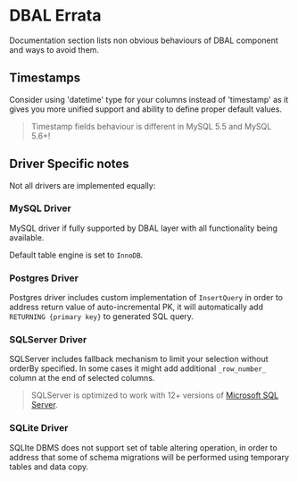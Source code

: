 # DBAL Errata
Documentation section lists non obvious behaviours of DBAL component and ways to avoid them.

## Timestamps
Consider using 'datetime' type for your columns instead of 'timestamp' as it gives you more unified support and ability to define proper default values.

> Timestamp fields behaviour is different in MySQL 5.5 and MySQL 5.6+!

## Driver Specific notes
Not all drivers are implemented equally:

### MySQL Driver
MySQL driver if fully supported by DBAL layer with all functionality being available.

Default table engine is set to `InnoDB`.

### Postgres Driver
Postgres driver includes custom implementation of `InsertQuery` in order to address return value of
auto-incremental PK, it will automatically add `RETURNING {primary key}` to generated SQL query.

### SQLServer Driver
SQLServer includes fallback mechanism to limit your selection without orderBy specified. In some cases it might add additional `_row_number_` column at the end of selected columns.

> SQLServer is optimized to work with 12+ versions of [Microsoft SQL Server](https://www.microsoft.com/en-us/sql-server/).

### SQLite Driver
SQLIte DBMS does not support set of table altering operation, in order to address that some of schema migrations will be performed using temporary tables and data copy.
